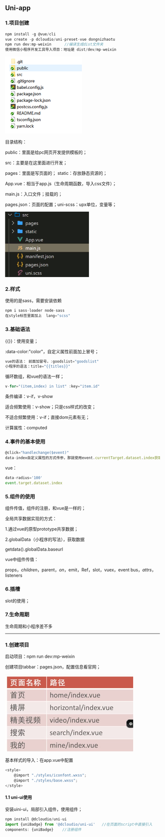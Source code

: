 ## Uni-app

### 1.项目创建

```js
npm install -g @vue/cli
vue create -p dcloudio/uni-preset-vue dongnizhaotu
npm run dev:mp-weixin      //编译生成dist文件夹
使用微信小程序开发工具导入项目：地址是 dist/dev/mp-weixin
```

![image-20200321155021271](img/image-20200321155021271.png)

目录结构：

public：里面是给pc网页开发提供模板的；

src：主要是在这里面进行开发；

  pages：里面是写页面的； static：存放静态资源的；

 App.vue：相当于app.js（生命周期函数，导入css文件）；

 main.js：入口文件；挂载的；

 pages.json：页面的配置；uni-scss：upx单位，变量等；

![image-20200321155454941](img/image-20200321155454941.png)



### 2.样式

使用的是sass，需要安装依赖

```js
npm i sass-loader node-sass
在style标签里面加上  lang="scss"
```

### 3.基础语法

{{}}：使用变量；

:data-color:"color"，自定义属性前面加上冒号；

```js
vue的语法： 前面加冒号，:goodslist="goodslist"
小程序的语法：title="{{titles}}"
```



循环数组，和vue的语法一样；

```js
v-for="(item,index) in list" :key="item.id"
```



条件编译：v-if，v-show

适合频繁使用：v-show；只是css样式的改变；

不适合频繁使用：v-if；直接dom元素有无；



计算属性：computed

### 4.事件的基本使用

```js
@click="handlechange($event)"
data-index自定义属性的方式传参，那就使用event.currentTarget.dataset.index获取属性（小程序写法）
```

vue：

```js
data-radius='100'
event.target.dataset.index
```

### 5.组件的使用

组件传值，组件的注册，和vue是一样的；

全局共享数据实现的方式：

1.通过vue的原型prototype共享数据；

2.globalData（小程序的写法），获取数据

getdata().globalData.baseurl



vue中组件传值：

props，$children，$parent，$on，$emit，Ref，slot，vuex，event bus，$attrs，$listeners

### 6.插槽

slot的使用；

### 7.生命周期

生命周期和小程序差不多



------

### 1.创建项目

启动项目：npm run dev:mp-weixin

创建项目tabbar：pages.json，配置信息看官网；

![image-20200318174913731](img/image-20200318174913731.png)

基本样式的导入：在app.vue中配置

```js
<style>
	@import "./styles/iconfont.wxss";
	@import "./styles/base.wxss";
</style>
```

#### 1.1 uni-ui使用

安装uini-ui，局部引入组件，使用组件；

```js
npm install @dcloudio/uni-ui
import {uniBadge} from '@dcloudio/uni-ui'   //在页面的script中直接引入
components: {uniBadge}    //注册组件
```

